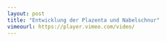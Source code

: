 ```yaml
---
layout: post
title: "Entwicklung der Plazenta und Nabelschnur"
vimeourl: https://player.vimeo.com/video/
---
```

